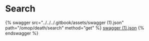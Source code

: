 # Search

{% swagger src="../../../.gitbook/assets/swagger (1).json" path="/omop/death/search" method="get" %}
[swagger (1).json](<../../../.gitbook/assets/swagger (1).json>)
{% endswagger %}
